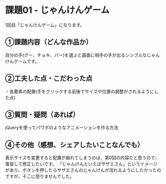 # 課題01 - じゃんけんゲーム
1回目「じゃんけんゲーム」になります。

## ①課題内容（どんな作品か）
自分の手(グー、チョキ、パー)を選ぶと画面に相手の手が出るシンプルなじゃんけんゲームです。

## ②工夫した点・こだわった点
・各要素の配置(手をクリックする前後でサイズや位置の調整がされるようにした点)

## ③質問・疑問（あれば）
jQueryを使ってパワポのようなアニメーションを作る方法

## ④その他（感想、シェアしたいことなんでも）
表示サイズを変更すると配置が崩れてしまうのは、第0回の内容だと思うので、復習して修正したいです。
「じゃんけんといえばサザエさん」というイメージがあり、ボタンを押したらサザエさんのじゃんけんが流れるようにしたかったのですが、そこに至りませんでした。
